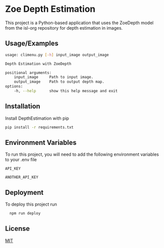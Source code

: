 
# Zoe Depth Estimation

This project is a Python-based application that uses the ZoeDepth model from the isl-org repository for depth estimation in images.


## Usage/Examples

```bash
usage: climenu.py [-h] input_image output_image

Depth Estimation with ZoeDepth

positional arguments:
    input_image     Path to input image.
    output_image    Path to output depth map. 
options:
    -h, --help      show this help message and exit

```


## Installation

Install DepthEstimation with pip

```bash
pip install -r requirements.txt
```
    
## Environment Variables

To run this project, you will need to add the following environment variables to your .env file

`API_KEY`

`ANOTHER_API_KEY`


## Deployment

To deploy this project run

```bash
  npm run deploy
```


## License

[MIT](https://choosealicense.com/licenses/mit/)


